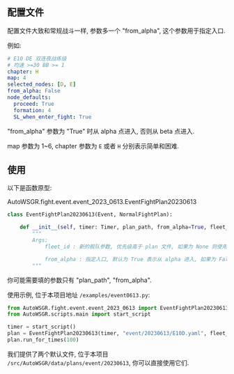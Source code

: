 ## 配置文件

配置文件大致和常规战斗一样, 参数多一个 "from_alpha", 这个参数用于指定入口.

例如:

```yaml
# E10 DE 双连夜战练级
# 均速 >=30 BB >= 1
chapter: H
map: 4
selected_nodes: [D, E]
from_alpha: False
node_defaults:
  proceed: True
  formation: 4
  SL_when_enter_fight: True
```

"from_alpha" 参数为 "True" 时从 alpha 点进入, 否则从 beta 点进入.

map 参数为 1~6, chapter 参数为 `E` 或者 `H` 分别表示简单和困难.

## 使用

以下是函数原型:

AutoWSGR.fight.event.event_2023_0613.EventFightPlan20230613

```python
class EventFightPlan20230613(Event, NormalFightPlan):

    def __init__(self, timer: Timer, plan_path, from_alpha=True, fleet_id=None, event="20230613"):
        """
        Args:
            fleet_id : 新的舰队参数, 优先级高于 plan 文件, 如果为 None 则使用计划参数.

            from_alpha : 指定入口, 默认为 True 表示从 alpha 进入, 如果为 False 则从 beta 进入, 优先级高于 plan 文件, 如果为 None 则使用计划文件的参数.
        """
```

你可能需要填的参数只有 "plan_path", "from_alpha".

使用示例, 位于本项目地址 `/examples/event0613.py`:

```python
from AutoWSGR.fight.event.event_2023_0613 import EventFightPlan20230613
from AutoWSGR.scripts.main import start_script

timer = start_script()
plan = EventFightPlan20230613(timer, "event/20230613/E10D.yaml", fleet_id=3)
plan.run_for_times(100)
```

我们提供了两个默认文件, 位于本项目 `/src/AutoWSGR/data/plans/event/20230613`, 你可以直接使用它们.
